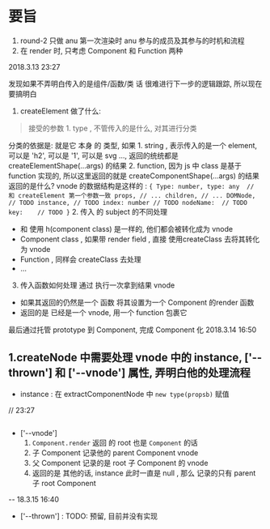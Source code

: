 # 要旨
1. round-2 只做 anu 第一次渲染时 anu 参与的成员及其参与的时机和流程
2. 在 render 时, 只考虑 Component 和 Function 两种


2018.3.13 23:27

发现如果不弄明白传入的是组件/函数/类 话 很难进行下一步的逻辑跟踪, 所以现在要搞明白 
1. createElement 做了什么:

> 接受的参数 1. type , 不管传入的是什么, 对其进行分类

分类的依据是:
  就是它 本身 的 类型, 如果
    1. string , 表示传入的是一个 element, 可以是 'h2', 可以是 '1', 可以是 svg ..., 返回的统统都是 createElementShape(...args) 的结果
    2. function, 因为 js 中 class 是基于 function 实现的, 所以这里返回的就是 createComponentShape(...args) 的结果
  返回的是什么?
    vnode 的数据结构是这样的 :
    ```
      {
        Type: number,
        type: any  // 和 createElement 第一个参数一致
        props, // ...
        children, // ...
        DOMNode,  // TODO
        instance, // TODO
        index: number // TODO
        nodeName:  // TODO
        key:    // TODO
      }
    ```
2. 传入 的 subject  的不同处理
  - <MyComponent /> 和 使用 h(component class) 是一样的, 他们都会被转化成为 vnode
  - Component class , 如果带 render field , 直接 使用createClass 去将其转化为 vnode
  - Function , 同样会 createClass 去处理
  - ...
3. 传入函数如何处理
  通过 执行一次拿到结果 vnode
  - 如果其返回的仍然是一个 函数 将其设置为一个 Component 的render 函数
  - 返回的是 已经是一个 vnode, 用一个 function 包裹它

  最后通过托管 prototype 到 Component, 完成 Component 化
2018.3.14 16:50

1.createNode 中需要处理 vnode 中的 instance, ['--thrown'] 和 ['--vnode'] 属性, 弄明白他的处理流程
  - 
  - instance : 在 extractComponentNode 中 `new type(propsb)` 赋值

// 23:27
> ~~~余下两个是在 应该是在Component 中~~~
  - ['--vnode'] 
    1. ```Component.render``` 返回 的 root 也是 `Component` 的话
      1. 子 Component 记录他的 parent Component vnode
      2. 父 Component 记录的是 root 子 Component 的 vnode
    2. 返回的是 其他的话, instance 此时一直是 null , 那么 记录的只有 parent 子 root Component

-- 18.3.15 16:40
  - ['--thrown'] : TODO:  预留, 目前并没有实现 